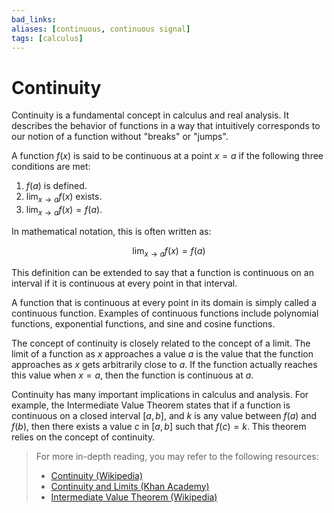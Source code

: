 ```yaml
---
bad_links: 
aliases: [continuous, continuous signal]
tags: [calculus]
---
```

# Continuity

Continuity is a fundamental concept in calculus and real analysis. It describes the behavior of functions in a way that intuitively corresponds to our notion of a function without "breaks" or "jumps". 

A function $f(x)$ is said to be continuous at a point $x=a$ if the following three conditions are met:

1. $f(a)$ is defined.
2. $\lim_{{x \to a}} f(x)$ exists.
3. $\lim_{{x \to a}} f(x) = f(a)$.

In mathematical notation, this is often written as:

$$
\lim_{{x \to a}} f(x) = f(a)
$$

This definition can be extended to say that a function is continuous on an interval if it is continuous at every point in that interval.

A function that is continuous at every point in its domain is simply called a continuous function. Examples of continuous functions include polynomial functions, exponential functions, and sine and cosine functions.

The concept of continuity is closely related to the concept of a limit. The limit of a function as $x$ approaches a value $a$ is the value that the function approaches as $x$ gets arbitrarily close to $a$. If the function actually reaches this value when $x=a$, then the function is continuous at $a$.

Continuity has many important implications in calculus and analysis. For example, the Intermediate Value Theorem states that if a function is continuous on a closed interval $[a, b]$, and $k$ is any value between $f(a)$ and $f(b)$, then there exists a value $c$ in $[a, b]$ such that $f(c) = k$. This theorem relies on the concept of continuity.

> For more in-depth reading, you may refer to the following resources:
> - [Continuity (Wikipedia)](https://www.google.com/search?q=Continuity+site:wikipedia.org)
> - [Continuity and Limits (Khan Academy)](https://www.google.com/search?q=Continuity+and+Limits+site:khanacademy.org)
> - [Intermediate Value Theorem (Wikipedia)](https://www.google.com/search?q=Intermediate+Value+Theorem+site:wikipedia.org)